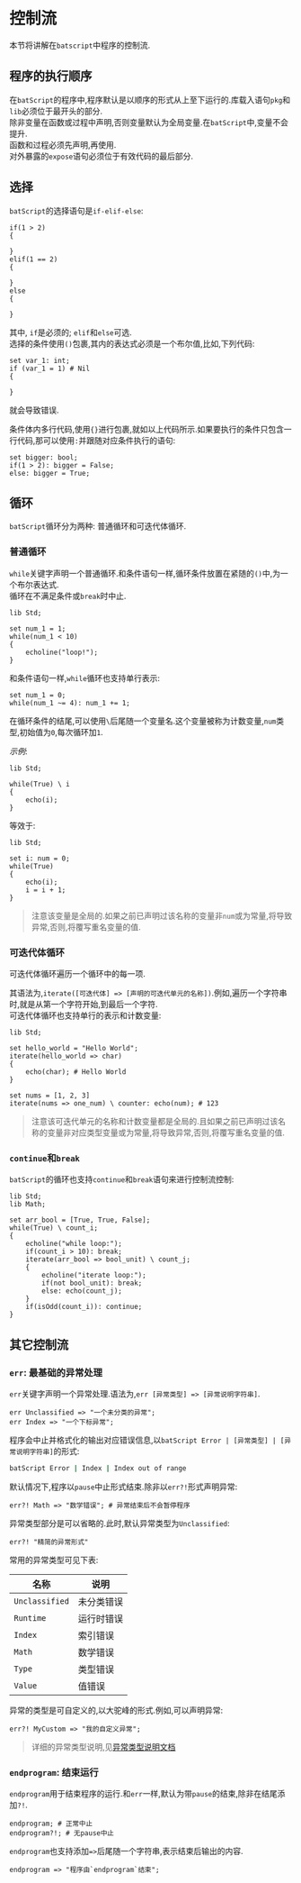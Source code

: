 # 控制流  

本节将讲解在`batscript`中程序的控制流.  

## 程序的执行顺序  

在`batScript`的程序中,程序默认是以顺序的形式从上至下运行的.库载入语句`pkg`和`lib`必须位于最开头的部分.  
除非变量在函数或过程中声明,否则变量默认为全局变量.在`batScript`中,变量不会提升.  
函数和过程必须先声明,再使用.  
对外暴露的`expose`语句必须位于有效代码的最后部分.  

## 选择  

`batScript`的选择语句是`if-elif-else`:  

```batscript
if(1 > 2)
{

}
elif(1 == 2)
{

}
else
{

}
```

其中, `if`是必须的; `elif`和`else`可选.  
选择的条件使用`()`包裹,其内的表达式必须是一个布尔值,比如,下列代码:  

```batscript
set var_1: int;
if (var_1 = 1) # Nil
{

}
```

就会导致错误.  

条件体内多行代码,使用`{}`进行包裹,就如以上代码所示.如果要执行的条件只包含一行代码,那可以使用`:`并跟随对应条件执行的语句:  

```batscript
set bigger: bool;
if(1 > 2): bigger = False;
else: bigger = True;
```

## 循环  

`batScript`循环分为两种: 普通循环和可迭代体循环.  

### 普通循环  

`while`关键字声明一个普通循环.和条件语句一样,循环条件放置在紧随的`()`中,为一个布尔表达式.  
循环在不满足条件或`break`时中止.  

```batscript
lib Std;

set num_1 = 1;
while(num_1 < 10)
{
    echoline("loop!");
}
```

和条件语句一样,`while`循环也支持单行表示:  

```batscript
set num_1 = 0;
while(num_1 ~= 4): num_1 += 1; 
```

在循环条件的结尾,可以使用`\`后尾随一个变量名.这个变量被称为计数变量,`num`类型,初始值为`0`,每次循环加`1`.  

*示例*:  

```batscript
lib Std;

while(True) \ i
{
    echo(i);
}
```

等效于:  

```batscript
lib Std;

set i: num = 0;
while(True)
{
    echo(i);
    i = i + 1;
}
```

> 注意该变量是全局的.如果之前已声明过该名称的变量非`num`或为常量,将导致异常,否则,将覆写重名变量的值.  

### 可迭代体循环  

可迭代体循环遍历一个循环中的每一项.  

其语法为,`iterate([可迭代体] => [声明的可迭代单元的名称])`.例如,遍历一个字符串时,就是从第一个字符开始,到最后一个字符.  
可迭代体循环也支持单行的表示和计数变量:  

```batscript
lib Std;

set hello_world = "Hello World";
iterate(hello_world => char)
{
    echo(char); # Hello World
}

set nums = [1, 2, 3]
iterate(nums => one_num) \ counter: echo(num); # 123
```

> 注意该可迭代单元的名称和计数变量都是全局的.且如果之前已声明过该名称的变量非对应类型变量或为常量,将导致异常,否则,将覆写重名变量的值.  

### `continue`和`break`  

`batScript`的循环也支持`continue`和`break`语句来进行控制流控制:  

```batscript
lib Std;
lib Math;

set arr_bool = [True, True, False];
while(True) \ count_i;
{
    echoline("while loop:");
    if(count_i > 10): break;
    iterate(arr_bool => bool_unit) \ count_j;
    {
        echoline("iterate loop:");
        if(not bool_unit): break;
        else: echo(count_j);
    }
    if(isOdd(count_i)): continue;
}
```

## 其它控制流  

### `err`: 最基础的异常处理  

`err`关键字声明一个异常处理.语法为,`err [异常类型] => [异常说明字符串]`.  

```batscript
err Unclassified => "一个未分类的异常";
err Index => "一个下标异常";
```

程序会中止并格式化的输出对应错误信息,以`batScript Error | [异常类型] | [异常说明字符串]`的形式:  

```cmd
batScript Error | Index | Index out of range
```

默认情况下,程序以`pause`中止形式结束.除非以`err?!`形式声明异常:  

```batscript
err?! Math => "数学错误"; # 异常结束后不会暂停程序
```

异常类型部分是可以省略的.此时,默认异常类型为`Unclassified`:  

```batscript
err?! "精简的异常形式"
```

常用的异常类型可见下表:  

|名称|说明|
|--|--|
|`Unclassified`|未分类错误|
|`Runtime`|运行时错误|
|`Index`|索引错误|
|`Math`|数学错误|
|`Type`|类型错误|
|`Value`|值错误|

异常的类型是可自定义的,以大驼峰的形式.例如,可以声明异常:  

```batscript
err?! MyCustom => "我的自定义异常";
```

> 详细的异常类型说明,见[异常类型说明文档]()  

### `endprogram`: 结束运行  

`endprogram`用于结束程序的运行.和`err`一样,默认为带`pause`的结束,除非在结尾添加`?!`.  

```batscript
endprogram; # 正常中止
endprogram?!; # 无pause中止
```

`endprogram`也支持添加`=>`后尾随一个字符串,表示结束后输出的内容.  

```batscript
endprogram => "程序由`endprogram`结束";
```
